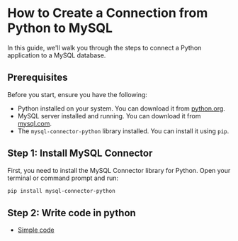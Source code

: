 # How to Create a Connection from Python to MySQL

In this guide, we'll walk you through the steps to connect a Python application to a MySQL database.

## Prerequisites

Before you start, ensure you have the following:

- Python installed on your system. You can download it from [python.org](https://www.python.org/).
- MySQL server installed and running. You can download it from [mysql.com](https://www.mysql.com/).
- The `mysql-connector-python` library installed. You can install it using `pip`.

## Step 1: Install MySQL Connector

First, you need to install the MySQL Connector library for Python. Open your terminal or command prompt and run:

```sh
pip install mysql-connector-python  
```

## Step 2: Write code in python
- [Simple code](https://github.com/erickpaulus/DB/blob/main/mysql_reference.py)
